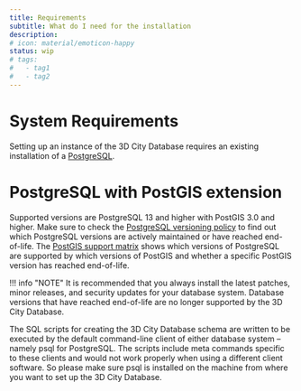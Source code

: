 ```yaml
---
title: Requirements
subtitle: What do I need for the installation
description:
# icon: material/emoticon-happy
status: wip
# tags:
#   - tag1
#   - tag2
---
```

# System Requirements

Setting up an instance of the 3D City Database requires an existing installation of a [PostgreSQL](https://www.postgresql.org/).

# PostgreSQL with PostGIS extension

Supported versions are PostgreSQL 13 and higher with PostGIS 3.0 and higher. Make sure to check the [PostgreSQL versioning policy](https://www.postgresql.org/support/versioning/) to find out which PostgreSQL versions are actively maintained or have reached end-of-life. The [PostGIS support matrix](https://trac.osgeo.org/postgis/wiki/UsersWikiPostgreSQLPostGIS) shows which versions of PostgreSQL are supported by which versions of PostGIS and whether a specific PostGIS version has reached end-of-life.

!!! info "NOTE"
    It is recommended that you always install the latest patches, minor releases, and security updates for your database system. Database versions that have reached end-of-life are no longer supported by the 3D City Database.

The SQL scripts for creating the 3D City Database schema are written to be executed by the default command-line client of either database system – namely psql for PostgreSQL. The scripts include meta commands specific to these clients and would not work properly when using a different client software. So please make sure psql is installed on the machine from where you want to set up the 3D City Database.
